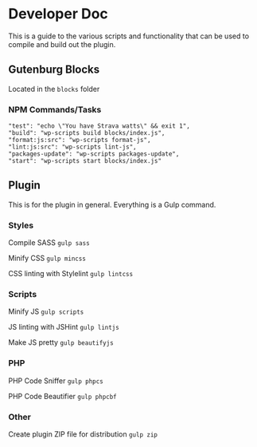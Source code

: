 # Developer Doc

This is a guide to the various scripts and functionality that can be used to compile and build out the plugin.

## Gutenburg Blocks

Located in the `blocks` folder

### NPM Commands/Tasks

```
"test": "echo \"You have Strava watts\" && exit 1",
"build": "wp-scripts build blocks/index.js",
"format:js:src": "wp-scripts format-js",
"lint:js:src": "wp-scripts lint-js",
"packages-update": "wp-scripts packages-update",
"start": "wp-scripts start blocks/index.js"
```

## Plugin

This is for the plugin in general. Everything is a Gulp command.

### Styles

Compile SASS `gulp sass`

Minify CSS `gulp mincss`

CSS linting with Stylelint `gulp lintcss`

### Scripts

Minify JS `gulp scripts`

JS linting with JSHint `gulp lintjs`

Make JS pretty `gulp beautifyjs`

### PHP

PHP Code Sniffer `gulp phpcs`

PHP Code Beautifier `gulp phpcbf`

### Other

Create plugin ZIP file for distribution `gulp zip`
